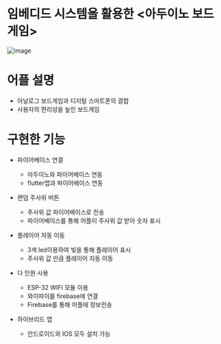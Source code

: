 # 임베디드 시스템을 활용한 <아두이노 보드게임>
![image](https://user-images.githubusercontent.com/65011438/150670125-42712090-687a-45da-b1ab-7dc7a1b4f38f.png)

# 어플 설명
  - 아날로그 보드게임과 디지털 스마트폰의 결합 
  - 사용자의 편리성을 높인 보드게임

# 구현한 기능 
- 파이어베이스 연결
  - 아두이노와 파이어베이스 연동
  - flutter앱과 파이어베이스 연동

- 랜덤 주사위 버튼
  - 주사위 값 파이어베이스로 전송
  - 파이어베이스를 통해 어플이 주사위 값 받아 숫자 표시

- 플레이어 자동 이동
  - 3색 led이용하여 빛을 통해 플레이어 표시
  - 주사위 값 만큼 플레이어 자동 이동

- 다 인원 사용
  - ESP-32 WIFI 모듈 이용
  - 와이파이를 firebase에 연결
  - Firebase를 통해 어플에 정보전송

- 하이브리드 앱
  - 안드로이드와 IOS 모두 설치 가능
